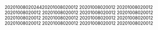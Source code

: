 2020100802024420201008020012
20201008020012
20201008020012
20201008020012
20201008020012
20201008020012
20201008020012
20201008020012
20201008020012
20201008020012
20201008020012
20201008020012
20201008020012
20201008020012
20201008020012
